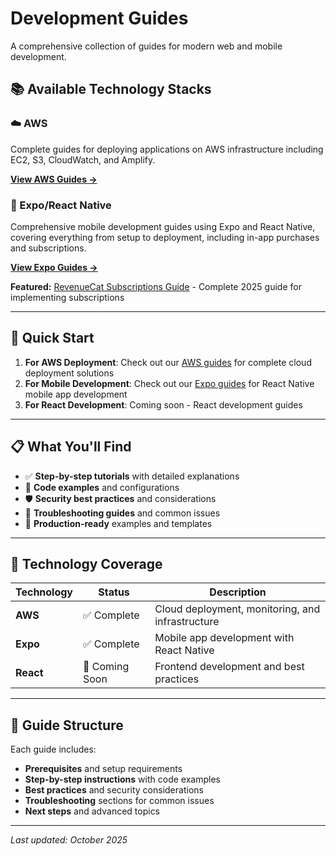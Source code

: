 # Development Guides

A comprehensive collection of guides for modern web and mobile development.

## 📚 Available Technology Stacks

### ☁️ AWS

Complete guides for deploying applications on AWS infrastructure including EC2, S3, CloudWatch, and Amplify.

**[View AWS Guides →](./aws/)**

### 📱 Expo/React Native

Comprehensive mobile development guides using Expo and React Native, covering everything from setup to deployment, including in-app purchases and subscriptions.

**[View Expo Guides →](./expo/)**

**Featured:** [RevenueCat Subscriptions Guide](./expo/revenuecat-subscriptions.md) - Complete 2025 guide for implementing subscriptions

---

## 🚀 Quick Start

1. **For AWS Deployment**: Check out our [AWS guides](./aws/) for complete cloud deployment solutions
2. **For Mobile Development**: Check out our [Expo guides](./expo/) for React Native mobile app development
3. **For React Development**: Coming soon - React development guides

---

## 📋 What You'll Find

- ✅ **Step-by-step tutorials** with detailed explanations
- 🔧 **Code examples** and configurations
- 🛡️ **Security best practices** and considerations
- 🐛 **Troubleshooting guides** and common issues
- 📝 **Production-ready** examples and templates

---

## 🎯 Technology Coverage

| Technology | Status         | Description                                      |
| ---------- | -------------- | ------------------------------------------------ |
| **AWS**    | ✅ Complete    | Cloud deployment, monitoring, and infrastructure |
| **Expo**   | ✅ Complete    | Mobile app development with React Native         |
| **React**  | 🚧 Coming Soon | Frontend development and best practices          |

---

## 📖 Guide Structure

Each guide includes:

- **Prerequisites** and setup requirements
- **Step-by-step instructions** with code examples
- **Best practices** and security considerations
- **Troubleshooting** sections for common issues
- **Next steps** and advanced topics

---

_Last updated: October 2025_

